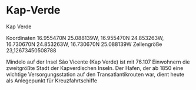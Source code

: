 # Kap-Verde
Kap Verde

Koordinaten 16.955470N 25.088139W, 16.955470N 24.853263W, 16.730670N 24.853263W, 16.730670N 25.088139W
Zellengröße 23,12673450508788

Mindelo auf der Insel São Vicente (Kap Verde) ist mit 76.107 Einwohnern die zweitgrößte Stadt der Kapverdischen Inseln. 
Der Hafen, der ab 1850 eine wichtige Versorgungsstation auf den Transatlantikrouten war, dient heute als Anlegepunkt für Kreuzfahrtschiffe
